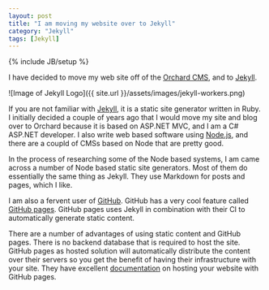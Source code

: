 ```yaml
---
layout: post
title: "I am moving my website over to Jekyll"
category: "Jekyll"
tags: [Jekyll]
---
```

{% include JB/setup %}

I have decided to move my web site off of the [Orchard CMS](http://orchardproject.net/), and to [Jekyll](http://jekyllrb.com).

![Image of Jekyll Logo]({{ site.url }}/assets/images/jekyll-workers.png)

If you are not familiar with [Jekyll](http://jekyllrb.com), it is a static site generator written in Ruby. I initially decided a couple of years ago that I would move my site and blog over to Orchard because it is based on ASP.NET MVC, and I am a C# ASP.NET developer. I also write web based software using [Node.js](http://nodejs.org), and there are a coupld of CMSs based on Node that are pretty good. 

In the process of researching some of the Node based systems, I am came across a number of Node based static site generators. Most of them do essentially the same thing as Jekyll. They use Markdown for posts and pages, which I like.

I am also a fervent user of [GitHub](https://github.com). GitHub has a very cool feature called [GitHub pages](https://pages.github.com). GitHub pages uses Jekyll in combination with their CI to automatically generate static content.

There are a number of advantages of using static content and GitHub pages. There is no backend database that is required to host the site. GitHub pages as hosted solution will automatically distribute the content over their servers so you get the benefit of having their infrastructure with your site. They have excellent [documentation](https://help.github.com/categories/github-pages-basics/) on hosting your website with GitHub pages.

